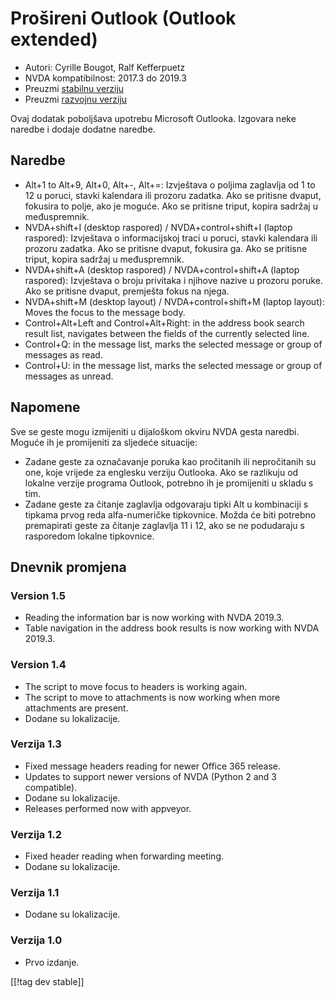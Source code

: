 # Prošireni Outlook (Outlook extended) #

* Autori: Cyrille Bougot, Ralf Kefferpuetz
* NVDA kompatibilnost: 2017.3 do 2019.3
* Preuzmi [stabilnu verziju][1]
* Preuzmi [razvojnu verziju][2]

Ovaj dodatak poboljšava upotrebu Microsoft Outlooka. Izgovara neke naredbe i
dodaje dodatne naredbe.

## Naredbe

* Alt+1 to Alt+9, Alt+0, Alt+-, Alt+=: Izvještava o poljima zaglavlja od 1
  to 12 u poruci, stavki kalendara ili prozoru zadatka. Ako se pritisne
  dvaput, fokusira to polje, ako je moguće. Ako se pritisne triput, kopira
  sadržaj u međuspremnik.
* NVDA+shift+I (desktop raspored) / NVDA+control+shift+I (laptop raspored):
  Izvještava o informacijskoj traci u poruci, stavki kalendara ili prozoru
  zadatka. Ako se pritisne dvaput, fokusira ga. Ako se pritisne triput,
  kopira sadržaj u međuspremnik.
* NVDA+shift+A (desktop raspored) / NVDA+control+shift+A (laptop raspored):
  Izvještava o broju privitaka i njihove nazive u prozoru poruke. Ako se
  pritisne dvaput, premješta fokus na njega.
* NVDA+shift+M (desktop layout) / NVDA+control+shift+M (laptop layout):
  Moves the focus to the message body.
* Control+Alt+Left and Control+Alt+Right: in the address book search result
  list, navigates between the fields of the currently selected line.
* Control+Q: in the message list, marks the selected message or group of
  messages as read.
* Control+U: in the message list, marks the selected message or group of
  messages as unread.

## Napomene

Sve se geste mogu izmijeniti u dijaloškom okviru NVDA gesta naredbi. Moguće
ih je promijeniti za sljedeće situacije:

* Zadane geste za označavanje poruka kao pročitanih ili nepročitanih su one,
  koje vrijede za englesku verziju Outlooka. Ako se razlikuju od lokalne
  verzije programa Outlook, potrebno ih je promijeniti u skladu s tim.
* Zadane geste za čitanje zaglavlja odgovaraju tipki Alt u kombinaciji s
  tipkama prvog reda alfa-numeričke tipkovnice. Možda će biti potrebno
  premapirati geste za čitanje zaglavlja 11 i 12, ako se ne podudaraju s
  rasporedom lokalne tipkovnice.

## Dnevnik promjena

### Version 1.5

* Reading the information bar is now working with NVDA 2019.3.
* Table navigation in the address book results is now working with NVDA
  2019.3.

### Version 1.4

* The script to move focus to headers is working again.
* The script to move to attachments is now working when more attachments are
  present.
* Dodane su lokalizacije.

### Verzija 1.3

* Fixed message headers reading for newer Office 365 release.
* Updates to support newer versions of NVDA (Python 2 and 3 compatible).
* Dodane su lokalizacije.
* Releases performed now with appveyor.

### Verzija 1.2

* Fixed header reading when forwarding meeting.
* Dodane su lokalizacije.

### Verzija 1.1

* Dodane su lokalizacije.

### Verzija 1.0

* Prvo izdanje.

[[!tag dev stable]]

[1]: https://addons.nvda-project.org/files/get.php?file=outlookextended

[2]: https://addons.nvda-project.org/files/get.php?file=outlookextended-dev
